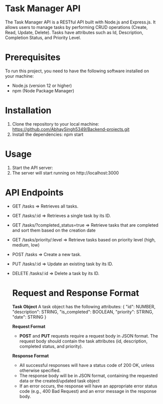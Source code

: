 # Task Manager API
The Task Manager API is a RESTful API built with Node.js and Express.js. It allows users to manage tasks by performing CRUD operations (Create, Read, Update, Delete). Tasks have attributes such as Id, Description, Completion Status, and Priority Level.

# Prerequisites
To run this project, you need to have the following software installed on your machine:
* Node.js (version 12 or higher)
* npm (Node Package Manager)

# Installation
1. Clone the repository to your local machine:
   https://github.com/AbhaySingh5349/Backend-projects.git
2. Install the dependencies:
   npm start

# Usage
1. Start the API server:
2. The server will start running on http://localhost:3000

# API Endpoints
* GET /tasks => Retrieves all tasks.
* GET /tasks/:id => Retrieves a single task by its ID.
* GET /tasks/?completed_status=true => Retrieve tasks that are completed and sort them based on the creation date
* GET /tasks/priority/:level => Retrieve tasks based on priority level (high, medium, low)
* POST /tasks => Create a new task.
* PUT /tasks/:id => Update an existing task by its ID.
* DELETE /tasks/:id => Delete a task by its ID.

  # Request and Response Format

  **Task Object**
  A task object has the following attributes:
  {
      "id": NUMBER,
      "description": STRING,
      "is_completed": BOOLEAN,
      "priority": STRING,
      "date": STRING
    }

  **Request Format**
  * **POST** and **PUT** requests require a request body in JSON format. The request body should contain the task attributes (id, description, completed status, and priority).
 
  **Response Format**
  * All successful responses will have a status code of 200 OK, unless otherwise specified.
  * The response body will be in JSON format, containing the requested data or the created/updated task object
  * If an error occurs, the response will have an appropriate error status code (e.g., 400 Bad Request) and an error message in the response body.
